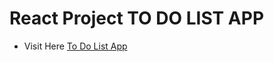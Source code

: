 # React Project TO DO LIST APP 

- Visit Here [To Do List App](https://todolistsaturnfs.vercel.app/)
